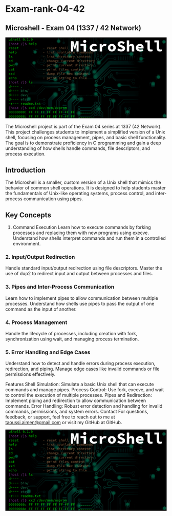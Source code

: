 # Exam-rank-04-42
## Microshell - Exam 04 (1337 / 42 Network)

![My Project Logo](https://github.com/REDX-at/Exam-rank-04-42/blob/main/images/microshell.png) 

The Microshell project is part of the Exam 04 series at 1337 (42 Network). This project challenges students to implement a simplified version of a Unix shell, focusing on process management, pipes, and basic shell functionality. The goal is to demonstrate proficiency in C programming and gain a deep understanding of how shells handle commands, file descriptors, and process execution.

## Introduction
The Microshell is a smaller, custom version of a Unix shell that mimics the behavior of common shell operations. It is designed to help students master the fundamentals of Unix-like operating systems, process control, and inter-process communication using pipes.

## Key Concepts
1. Command Execution
Learn how to execute commands by forking processes and replacing them with new programs using execve. Understand how shells interpret commands and run them in a controlled environment.

### 2. Input/Output Redirection
Handle standard input/output redirection using file descriptors. Master the use of dup2 to redirect input and output between processes and files.

### 3. Pipes and Inter-Process Communication
Learn how to implement pipes to allow communication between multiple processes. Understand how shells use pipes to pass the output of one command as the input of another.

### 4. Process Management
Handle the lifecycle of processes, including creation with fork, synchronization using wait, and managing process termination.

### 5. Error Handling and Edge Cases
Understand how to detect and handle errors during process execution, redirection, and piping. Manage edge cases like invalid commands or file permissions effectively.

Features
Shell Simulation: Simulate a basic Unix shell that can execute commands and manage pipes.
Process Control: Use fork, execve, and wait to control the execution of multiple processes.
Pipes and Redirection: Implement piping and redirection to allow communication between commands.
Error Handling: Robust error detection and handling for invalid commands, permissions, and system errors.
Contact
For questions, feedback, or support, feel free to reach out to me at taoussi.aimen@gmail.com or visit my GitHub at GitHub.

![My Project Logo](https://github.com/REDX-at/Exam-rank-04-42/blob/main/images/microshell.png)


